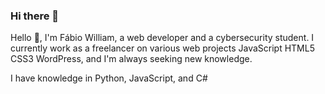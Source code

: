 ### Hi there 👋

Hello 👋, I'm Fábio William, a web developer and a cybersecurity student. 
I currently work as a 
freelancer on various web projects JavaScript HTML5 CSS3 WordPress, 
and I'm always seeking new knowledge.

I have knowledge in Python, JavaScript, and C#


